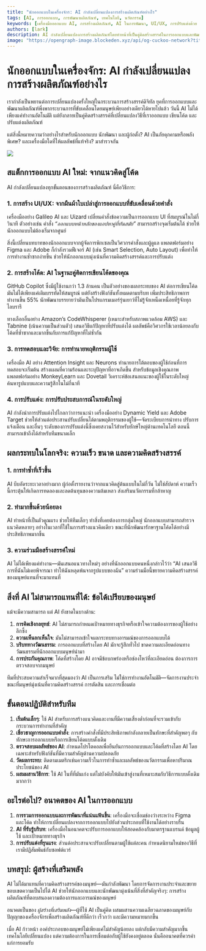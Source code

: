 ```yaml
---
title: "นักออกแบบในเครื่องจักร: AI กำลังเปลี่ยนแปลงการสร้างผลิตภัณฑ์อย่างไร"
tags: [AI, การออกแบบ, การพัฒนาผลิตภัณฑ์, เทคโนโลยี, นวัตกรรม]
keywords: [เครื่องมือออกแบบ AI, การสร้างผลิตภัณฑ์, AI ในการพัฒนา, UI/UX, การปรับแต่งด้วย AI]
authors: [lark]
description: AI กำลังเปลี่ยนแปลงการสร้างผลิตภัณฑ์โดยทำหน้าที่เป็นคู่คิดสร้างสรรค์ในการออกแบบและพัฒนา สำรวจว่าเครื่องมือ AI อย่าง GitHub Copilot และ Galileo AI กำลังเปลี่ยนแปลงการออกแบบ UI/UX การสร้างโค้ด และการปรับแต่งอย่างไร พร้อมทั้งเพิ่มความเร็ว ขนาด และความคิดสร้างสรรค์ในกระบวนการสร้างสรรค์ดิจิทัล
image: "https://opengraph-image.blockeden.xyz/api/og-cuckoo-network?title=นักออกแบบในเครื่องจักร%3A%20AI%20กำลังเปลี่ยนแปลงการสร้างผลิตภัณฑ์อย่างไร"
---
```


# นักออกแบบในเครื่องจักร: AI กำลังเปลี่ยนแปลงการสร้างผลิตภัณฑ์อย่างไร

เรากำลังเป็นพยานต่อการเปลี่ยนแปลงครั้งใหญ่ในกระบวนการสร้างสรรค์ดิจิทัล ยุคที่การออกแบบและพัฒนาผลิตภัณฑ์พึ่งพากระบวนการที่ขับเคลื่อนโดยมนุษย์เพียงอย่างเดียวได้หายไปแล้ว วันนี้ AI ไม่ได้เพียงแค่ทำงานอัตโนมัติ แต่ยังกลายเป็นคู่คิดสร้างสรรค์ที่เปลี่ยนแปลงวิธีที่เราออกแบบ เขียนโค้ด และปรับแต่งผลิตภัณฑ์

แต่สิ่งนี้หมายความว่าอย่างไรสำหรับนักออกแบบ นักพัฒนา และผู้ก่อตั้ง? AI เป็นภัยคุกคามหรือพลังพิเศษ? และเครื่องมือใดที่ให้ผลลัพธ์ที่แท้จริง? มาสำรวจกัน

![](https://opengraph-image.blockeden.xyz/api/og-cuckoo-network?title=นักออกแบบในเครื่องจักร%3A%20AI%20กำลังเปลี่ยนแปลงการสร้างผลิตภัณฑ์อย่างไร)

## สแต็กการออกแบบ AI ใหม่: จากแนวคิดสู่โค้ด

AI กำลังเปลี่ยนแปลงทุกขั้นตอนของการสร้างผลิตภัณฑ์ นี่คือวิธีการ:

### 1. **การสร้าง UI/UX: จากผืนผ้าใบเปล่าสู่การออกแบบที่ขับเคลื่อนด้วยคำสั่ง**
เครื่องมืออย่าง Galileo AI และ Uizard เปลี่ยนคำสั่งข้อความเป็นการออกแบบ UI ที่สมบูรณ์ในไม่กี่วินาที ตัวอย่างเช่น คำสั่ง *“ออกแบบหน้าหลักของแอปหาคู่ที่ทันสมัย”* สามารถสร้างจุดเริ่มต้นได้ ช่วยให้นักออกแบบไม่ต้องเริ่มจากศูนย์

สิ่งนี้เปลี่ยนบทบาทของนักออกแบบจากผู้จัดการพิกเซลเป็นวิศวกรคำสั่งและผู้ดูแล แพลตฟอร์มอย่าง Figma และ Adobe ก็กำลังรวมฟีเจอร์ AI (เช่น Smart Selection, Auto Layout) เพื่อทำให้การทำงานซ้ำซากง่ายขึ้น ช่วยให้นักออกแบบมุ่งเน้นที่ความคิดสร้างสรรค์และการปรับแต่ง

### 2. **การสร้างโค้ด: AI ในฐานะคู่คิดการเขียนโค้ดของคุณ**
GitHub Copilot ซึ่งมีผู้ใช้งานกว่า 1.3 ล้านคน เป็นตัวอย่างของผลกระทบของ AI ต่อการเขียนโค้ด มันไม่ได้เพียงแค่เติมบรรทัดให้สมบูรณ์ แต่ยังสร้างฟังก์ชันทั้งหมดตามบริบท เพิ่มประสิทธิภาพการทำงานขึ้น 55% นักพัฒนาบรรยายว่ามันเป็นโปรแกรมเมอร์รุ่นเยาว์ที่ไม่รู้จักเหน็ดเหนื่อยที่รู้จักทุกไลบรารี

ทางเลือกอื่นอย่าง Amazon’s CodeWhisperer (เหมาะสำหรับสภาพแวดล้อม AWS) และ Tabnine (เน้นความเป็นส่วนตัว) เสนอวิธีแก้ปัญหาที่ปรับแต่งได้ ผลลัพธ์คือวิศวกรใช้เวลาน้อยลงกับโค้ดที่ซ้ำซากและมากขึ้นกับการแก้ปัญหาที่ไม่ซ้ำกัน

### 3. **การทดสอบและวิจัย: การทำนายพฤติกรรมผู้ใช้**
เครื่องมือ AI อย่าง Attention Insight และ Neurons ทำนายการโต้ตอบของผู้ใช้ก่อนที่การทดสอบจะเริ่มต้น สร้างแผนที่ความร้อนและระบุปัญหาที่อาจเกิดขึ้น สำหรับข้อมูลเชิงคุณภาพ แพลตฟอร์มอย่าง MonkeyLearn และ Dovetail วิเคราะห์ข้อเสนอแนะของผู้ใช้ในระดับใหญ่ ค้นหารูปแบบและความรู้สึกในไม่กี่นาที

### 4. **การปรับแต่ง: การปรับประสบการณ์ในระดับใหญ่**
AI กำลังนำการปรับแต่งไปไกลกว่าการแนะนำ เครื่องมืออย่าง Dynamic Yield และ Adobe Target ช่วยให้ส่วนต่อประสานปรับเปลี่ยนได้ตามพฤติกรรมของผู้ใช้—จัดระเบียบการนำทาง ปรับการแจ้งเตือน และอื่นๆ ระดับของการปรับแต่งนี้ซึ่งเคยสงวนไว้สำหรับยักษ์ใหญ่ด้านเทคโนโลยี ตอนนี้สามารถเข้าถึงได้สำหรับทีมขนาดเล็ก



## ผลกระทบในโลกจริง: ความเร็ว ขนาด และความคิดสร้างสรรค์

### 1. **การทำซ้ำที่เร็วขึ้น**
AI บีบอัดระยะเวลาอย่างมาก ผู้ก่อตั้งรายงานว่าจากแนวคิดสู่ต้นแบบในไม่กี่วัน ไม่ใช่สัปดาห์ ความเร็วนี้กระตุ้นให้เกิดการทดลองและลดต้นทุนของความล้มเหลว ส่งเสริมนวัตกรรมที่กล้าหาญ

### 2. **ทำมากขึ้นด้วยน้อยลง**
AI ทำหน้าที่เป็นตัวคูณแรง ช่วยให้ทีมเล็กๆ ทำสิ่งที่เคยต้องการกลุ่มใหญ่ นักออกแบบสามารถสำรวจแนวคิดหลายๆ อย่างในเวลาที่ใช้ในการสร้างแนวคิดเดียว ขณะที่นักพัฒนารักษาฐานโค้ดได้อย่างมีประสิทธิภาพมากขึ้น

### 3. **ความร่วมมือสร้างสรรค์ใหม่**
AI ไม่ได้เพียงแค่ทำงาน—มันเสนอแนวทางใหม่ๆ อย่างที่นักออกแบบคนหนึ่งกล่าวไว้ว่า “AI เสนอวิธีการที่ฉันไม่เคยพิจารณา ทำให้ฉันหลุดพ้นจากรูปแบบของฉัน” ความร่วมมือนี้ขยายความคิดสร้างสรรค์ของมนุษย์แทนที่จะมาแทนที่



## สิ่งที่ AI ไม่สามารถแทนที่ได้: ข้อได้เปรียบของมนุษย์

แม้จะมีความสามารถ แต่ AI ยังขาดในบางด้าน:
1. **การคิดเชิงกลยุทธ์**: AI ไม่สามารถกำหนดเป้าหมายทางธุรกิจหรือเข้าใจความต้องการของผู้ใช้อย่างลึกซึ้ง
2. **ความเห็นอกเห็นใจ**: มันไม่สามารถเข้าใจผลกระทบทางอารมณ์ของการออกแบบได้
3. **บริบททางวัฒนธรรม**: การออกแบบที่สร้างโดย AI มักจะรู้สึกทั่วไป ขาดความละเอียดอ่อนทางวัฒนธรรมที่นักออกแบบมนุษย์นำมา
4. **การประกันคุณภาพ**: โค้ดที่สร้างโดย AI อาจมีข้อบกพร่องหรือช่องโหว่ที่ละเอียดอ่อน ต้องการการตรวจสอบจากมนุษย์

ทีมที่ประสบความสำเร็จมากที่สุดมองว่า AI เป็นการเสริม ไม่ใช่การทำงานอัตโนมัติ—จัดการงานประจำขณะที่มนุษย์มุ่งเน้นที่ความคิดสร้างสรรค์ การตัดสิน และการเชื่อมต่อ



## ขั้นตอนปฏิบัติสำหรับทีม

1. **เริ่มต้นเล็กๆ**: ใช้ AI สำหรับการสร้างแนวคิดและงานที่มีความเสี่ยงต่ำก่อนที่จะรวมเข้ากับกระบวนการทำงานที่สำคัญ
2. **เชี่ยวชาญการออกแบบคำสั่ง**: การสร้างคำสั่งที่มีประสิทธิภาพกำลังกลายเป็นทักษะที่สำคัญพอๆ กับทักษะการออกแบบหรือการเขียนโค้ดแบบดั้งเดิม
3. **ตรวจสอบผลลัพธ์ของ AI**: กำหนดโปรโตคอลเพื่อยืนยันการออกแบบและโค้ดที่สร้างโดย AI โดยเฉพาะสำหรับฟังก์ชันที่มีความสำคัญด้านความปลอดภัย
4. **วัดผลกระทบ**: ติดตามเมตริกเช่นความเร็วในการทำซ้ำและผลลัพธ์ของนวัตกรรมเพื่อหาปริมาณประโยชน์ของ AI
5. **ผสมผสานวิธีการ**: ใช้ AI ในที่ที่มันเก่ง แต่ไม่บังคับให้มันเข้าสู่งานที่เหมาะสมกับวิธีการแบบดั้งเดิมมากกว่า



## อะไรต่อไป? อนาคตของ AI ในการออกแบบ

1. **การรวมการออกแบบและการพัฒนาที่แน่นแฟ้นขึ้น**: เครื่องมือจะเชื่อมช่องว่างระหว่าง Figma และโค้ด ทำให้การเปลี่ยนแปลงจากการออกแบบไปยังส่วนประกอบที่ใช้งานได้อย่างราบรื่น
2. **AI ที่รับรู้บริบท**: เครื่องมือในอนาคตจะปรับการออกแบบให้สอดคล้องกับมาตรฐานแบรนด์ ข้อมูลผู้ใช้ และเป้าหมายทางธุรกิจ
3. **การปรับแต่งที่รุนแรง**: ส่วนต่อประสานจะปรับเปลี่ยนตามผู้ใช้แต่ละคน กำหนดนิยามใหม่ของวิธีที่เรามีปฏิสัมพันธ์กับซอฟต์แวร์



## บทสรุป: ผู้สร้างที่เสริมพลัง

AI ไม่ได้มาแทนที่ความคิดสร้างสรรค์ของมนุษย์—มันกำลังพัฒนา โดยการจัดการงานประจำและขยายขอบเขตความเป็นไปได้ AI ช่วยให้นักออกแบบและนักพัฒนามุ่งเน้นที่สิ่งที่สำคัญจริงๆ: การสร้างผลิตภัณฑ์ที่ตอบสนองความต้องการและอารมณ์ของมนุษย์

อนาคตเป็นของ *ผู้สร้างที่เสริมพลัง*—ผู้ที่ใช้ AI เป็นคู่คิด ผสมผสานความเฉลียวฉลาดของมนุษย์กับปัญญาของเครื่องจักรเพื่อสร้างผลิตภัณฑ์ที่ดีกว่า เร็วกว่า และมีความหมายมากขึ้น

เมื่อ AI ก้าวหน้า องค์ประกอบของมนุษย์ไม่เพียงแค่ไม่สำคัญน้อยลง แต่กลับมีความสำคัญมากขึ้น เทคโนโลยีเปลี่ยนแปลง แต่ความต้องการในการเชื่อมต่อกับผู้ใช้ยังคงอยู่ตลอด นั่นคืออนาคตที่ควรค่าแก่การยอมรับ